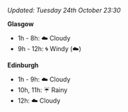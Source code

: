 *Updated: Tuesday 24th October 23:30*

**Glasgow**

* 1h - 8h: :cloud: Cloudy
* 9h - 12h: :cyclone: Windy (:cloud:)

**Edinburgh**

* 1h - 9h: :cloud: Cloudy
* 10h, 11h: :umbrella: Rainy
* 12h: :cloud: Cloudy
